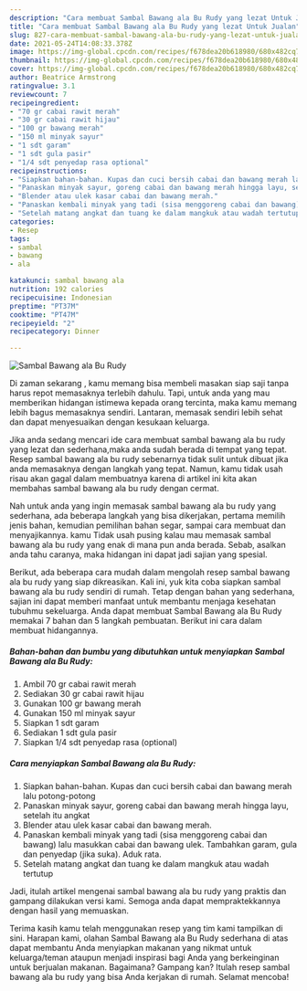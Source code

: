 ```yaml
---
description: "Cara membuat Sambal Bawang ala Bu Rudy yang lezat Untuk Jualan"
title: "Cara membuat Sambal Bawang ala Bu Rudy yang lezat Untuk Jualan"
slug: 827-cara-membuat-sambal-bawang-ala-bu-rudy-yang-lezat-untuk-jualan
date: 2021-05-24T14:08:33.378Z
image: https://img-global.cpcdn.com/recipes/f678dea20b618980/680x482cq70/sambal-bawang-ala-bu-rudy-foto-resep-utama.jpg
thumbnail: https://img-global.cpcdn.com/recipes/f678dea20b618980/680x482cq70/sambal-bawang-ala-bu-rudy-foto-resep-utama.jpg
cover: https://img-global.cpcdn.com/recipes/f678dea20b618980/680x482cq70/sambal-bawang-ala-bu-rudy-foto-resep-utama.jpg
author: Beatrice Armstrong
ratingvalue: 3.1
reviewcount: 7
recipeingredient:
- "70 gr cabai rawit merah"
- "30 gr cabai rawit hijau"
- "100 gr bawang merah"
- "150 ml minyak sayur"
- "1 sdt garam"
- "1 sdt gula pasir"
- "1/4 sdt penyedap rasa optional"
recipeinstructions:
- "Siapkan bahan-bahan. Kupas dan cuci bersih cabai dan bawang merah lalu potong-potong"
- "Panaskan minyak sayur, goreng cabai dan bawang merah hingga layu, setelah itu angkat"
- "Blender atau ulek kasar cabai dan bawang merah."
- "Panaskan kembali minyak yang tadi (sisa menggoreng cabai dan bawang) lalu masukkan cabai dan bawang ulek. Tambahkan garam, gula dan penyedap (jika suka). Aduk rata."
- "Setelah matang angkat dan tuang ke dalam mangkuk atau wadah tertutup"
categories:
- Resep
tags:
- sambal
- bawang
- ala

katakunci: sambal bawang ala 
nutrition: 192 calories
recipecuisine: Indonesian
preptime: "PT37M"
cooktime: "PT47M"
recipeyield: "2"
recipecategory: Dinner

---
```



![Sambal Bawang ala Bu Rudy](https://img-global.cpcdn.com/recipes/f678dea20b618980/680x482cq70/sambal-bawang-ala-bu-rudy-foto-resep-utama.jpg)

Di zaman  sekarang , kamu memang bisa membeli masakan siap saji tanpa harus repot memasaknya terlebih dahulu. Tapi, untuk anda yang mau memberikan hidangan istimewa kepada orang tercinta, maka kamu memang lebih bagus memasaknya sendiri. Lantaran, memasak sendiri lebih sehat dan dapat menyesuaikan dengan kesukaan keluarga.

Jika anda sedang mencari ide cara membuat sambal bawang ala bu rudy yang lezat dan sederhana,maka anda sudah berada di tempat yang tepat. Resep sambal bawang ala bu rudy  sebenarnya tidak sulit untuk dibuat jika anda memasaknya dengan langkah yang tepat. Namun, kamu tidak usah risau akan gagal dalam membuatnya 
karena di artikel ini kita akan membahas sambal bawang ala bu rudy dengan cermat.  



Nah untuk anda yang ingin memasak sambal bawang ala bu rudy yang sederhana, ada beberapa langkah yang bisa dikerjakan, pertama memilih jenis bahan, kemudian pemilihan bahan segar, sampai cara membuat dan menyajikannya. kamu Tidak usah pusing kalau mau memasak sambal bawang ala bu rudy yang enak di mana pun anda berada. Sebab, asalkan anda  tahu caranya, maka hidangan ini dapat jadi sajian yang spesial.

Berikut, ada beberapa cara mudah dalam mengolah resep sambal bawang ala bu rudy yang siap dikreasikan. Kali ini, yuk kita coba siapkan sambal bawang ala bu rudy sendiri di rumah. Tetap dengan bahan yang sederhana, sajian ini dapat memberi manfaat untuk membantu menjaga kesehatan tubuhmu sekeluarga. Anda dapat membuat Sambal Bawang ala Bu Rudy memakai 7 bahan dan 5 langkah pembuatan. Berikut ini cara dalam membuat hidangannya.

<!--inarticleads1-->

##### Bahan-bahan dan bumbu yang dibutuhkan untuk menyiapkan Sambal Bawang ala Bu Rudy:

1. Ambil 70 gr cabai rawit merah
1. Sediakan 30 gr cabai rawit hijau
1. Gunakan 100 gr bawang merah
1. Gunakan 150 ml minyak sayur
1. Siapkan 1 sdt garam
1. Sediakan 1 sdt gula pasir
1. Siapkan 1/4 sdt penyedap rasa (optional)




<!--inarticleads2-->

##### Cara menyiapkan Sambal Bawang ala Bu Rudy:

1. Siapkan bahan-bahan. Kupas dan cuci bersih cabai dan bawang merah lalu potong-potong
1. Panaskan minyak sayur, goreng cabai dan bawang merah hingga layu, setelah itu angkat
1. Blender atau ulek kasar cabai dan bawang merah.
1. Panaskan kembali minyak yang tadi (sisa menggoreng cabai dan bawang) lalu masukkan cabai dan bawang ulek. Tambahkan garam, gula dan penyedap (jika suka). Aduk rata.
1. Setelah matang angkat dan tuang ke dalam mangkuk atau wadah tertutup




Jadi, itulah artikel mengenai  sambal bawang ala bu rudy  yang praktis dan gampang dilakukan versi kami. Semoga anda dapat mempraktekkannya dengan hasil yang memuaskan. 

Terima kasih kamu telah menggunakan resep yang tim kami tampilkan di sini. Harapan kami, olahan  Sambal Bawang ala Bu Rudy sederhana di atas dapat membantu Anda menyiapkan makanan yang nikmat untuk keluarga/teman ataupun menjadi inspirasi bagi Anda yang berkeinginan untuk berjualan makanan. Bagaimana? Gampang kan? Itulah resep sambal bawang ala bu rudy yang bisa Anda kerjakan di rumah. Selamat mencoba!

